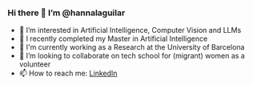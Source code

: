 ### Hi there 👋 I’m @hannalaguilar
- 👀 I’m interested in Artificial Intelligence, Computer Vision and LLMs
- 🌱 I recently completed my Master in Artificial Intelligence 
- 🔭 I'm currently working as a Research at the University of Barcelona
- 💞️ I’m looking to collaborate on tech school for (migrant) women as a volunteer
- 📫 How to reach me: [LinkedIn](https://www.linkedin.com/in/hannalizarzaburu/)




<!--
**hannalaguilar/hannalaguilar** is a ✨ _special_ ✨ repository because its `README.md` (this file) appears on your GitHub profile.


